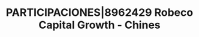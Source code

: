 ---
layout: asset
title: PARTICIPACIONES|8962429 Robeco Capital Growth - Chines
isin: LU0940005134
---